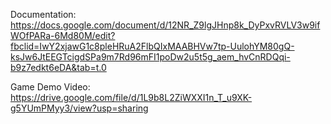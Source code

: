 Documentation:
https://docs.google.com/document/d/12NR_Z9lgJHnp8k_DyPxvRVLV3w9ifWOfPARa-6Md80M/edit?fbclid=IwY2xjawG1c8pleHRuA2FlbQIxMAABHVw7tp-UulohYM80gQ-ksJw6JtEEGTcigdSPa9m7Rd96mFI1poDw2u5t5g_aem_hvCnRDQqi-b9z7edkt6eDA&tab=t.0

Game Demo Video:
https://drive.google.com/file/d/1L9b8L2ZiWXXI1n_T_u9XK-g5YUmPMyy3/view?usp=sharing
